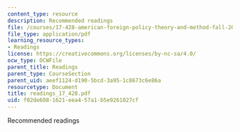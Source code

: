 ```yaml
---
content_type: resource
description: Recommended readings
file: /courses/17-428-american-foreign-policy-theory-and-method-fall-2004/f02de6081621eea457a1b5e9261027cf_readings_17_428.pdf
file_type: application/pdf
learning_resource_types:
- Readings
license: https://creativecommons.org/licenses/by-nc-sa/4.0/
ocw_type: OCWFile
parent_title: Readings
parent_type: CourseSection
parent_uid: aeef1124-d190-5bcd-3a95-1c8673c6e86a
resourcetype: Document
title: readings_17_428.pdf
uid: f02de608-1621-eea4-57a1-b5e9261027cf
---
```

Recommended readings